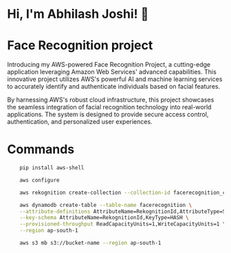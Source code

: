 
# Hi, I'm Abhilash Joshi! 👋


# Face Recognition project 

 Introducing my AWS-powered Face Recognition Project, a cutting-edge application leveraging Amazon Web Services' advanced capabilities. This innovative project utilizes AWS's powerful AI and machine learning services to accurately identify and authenticate individuals based on facial features.

By harnessing AWS's robust cloud infrastructure, this project showcases the seamless integration of facial recognition technology into real-world applications. The system is designed to provide secure access control, authentication, and personalized user experiences.




#  Commands 

```bash
    pip install aws-shell

```
```bash
    aws configure

```
```bash
    aws rekognition create-collection --collection-id facerecognition_collection   --region ap-south-1

```
```bash
    aws dynamodb create-table --table-name facerecognition \
    --attribute-definitions AttributeName=RekognitionId,AttributeType=S \
    --key-schema AttributeName=RekognitionId,KeyType=HASH \
    --provisioned-throughput ReadCapacityUnits=1,WriteCapacityUnits=1 \
    --region ap-south-1

```
```bash
    aws s3 mb s3://bucket-name --region ap-south-1

```


